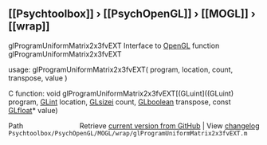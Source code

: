 ## [[Psychtoolbox]] &#8250; [[PsychOpenGL]] &#8250; [[MOGL]] &#8250; [[wrap]]

glProgramUniformMatrix2x3fvEXT  Interface to [OpenGL](OpenGL) function glProgramUniformMatrix2x3fvEXT  
  
usage:  glProgramUniformMatrix2x3fvEXT( program, location, count, transpose, value )  
  
C function:  void glProgramUniformMatrix2x3fvEXT[(GLuint]((GLuint) program, [GLint](GLint) location, [GLsizei](GLsizei) count, [GLboolean](GLboolean) transpose, const [GLfloat](GLfloat)\* value)  




<div class="code_header" style="text-align:right;">
  <span style="float:left;">Path&nbsp;&nbsp;</span> <span class="counter">Retrieve <a href=
  "https://raw.github.com/Psychtoolbox-3/Psychtoolbox-3/beta/Psychtoolbox/PsychOpenGL/MOGL/wrap/glProgramUniformMatrix2x3fvEXT.m">current version from GitHub</a> | View <a href=
  "https://github.com/Psychtoolbox-3/Psychtoolbox-3/commits/beta/Psychtoolbox/PsychOpenGL/MOGL/wrap/glProgramUniformMatrix2x3fvEXT.m">changelog</a></span>
</div>
<div class="code">
  <code>Psychtoolbox/PsychOpenGL/MOGL/wrap/glProgramUniformMatrix2x3fvEXT.m</code>
</div>

